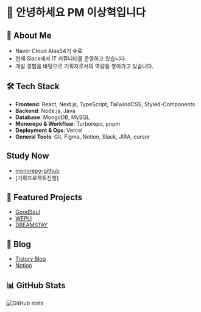 # 👋 안녕하세요 PM 이상혁입니다

## 🚀 About Me
- Naver Cloud AIaaS4기 수료
- 현재 Slack에서 IT 커뮤니티를 운영하고 있습니다.
- 개발 경험을 바탕으로 기획자로서의 역량을 쌓아가고 있습니다.
## 🛠️ Tech Stack
- **Frontend**: React, Next.js, TypeScript, TailwindCSS, Styled-Components
- **Backend**: Node.js, Java
- **Database**: MongoDB, MySQL
- **Monorepo & Workflow**: Turborepo, pnpm
- **Deployment & Ops**: Vercel
- **General Tools**: Git, Figma, Notion, Slack, JIRA, cursor

## Study Now
- [monorepo-github](https://github.com/helloa1109/monorepo)
- [기획프로젝트진행]

## 📂 Featured Projects
- [GoodSeul](https://github.com/helloa1109/goodseul)
- [WEPLI](https://github.com/helloa1109/Wepli)
- [DREAMSTAY](https://github.com/helloa1109/Dreamstay)

## 📝 Blog
- [Tistory Blog](https://hyukding.tistory.com/)  
- [Notion](https://sour-rainforest-ad6.notion.site/PM-28a1940e16a4804eaaddeea92d18f16f?pvs=74)

## 📊 GitHub Stats
![GitHub stats](https://github-readme-stats.vercel.app/api?username=your-username&show_icons=true&theme=radical)  
